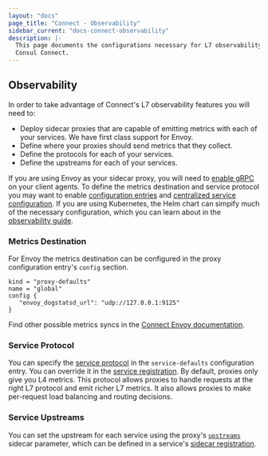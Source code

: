 ```yaml
---
layout: "docs"
page_title: "Connect - Observability"
sidebar_current: "docs-connect-observability"
description: |-
  This page documents the configurations necessary for L7 observability using
  Consul Connect.
---
```


## Observability

In order to take advantage of Connect's L7 observability features you will need
to:

- Deploy sidecar proxies that are capable of emitting metrics with each of your
  services. We have first class support for Envoy.
- Define where your proxies should send metrics that they collect.
- Define the protocols for each of your services.
- Define the upstreams for each of your services.

If you are using Envoy as your sidecar proxy, you will need to [enable
gRPC](/docs/agent/options.html#grpc_port) on your client agents. To define the
metrics destination and service protocol you may want to enable [configuration
entries](/docs/agent/options.html#config_entries) and [centralized service
configuration](/docs/agent/options.html#enable_central_service_config). If you
are using Kubernetes, the Helm chart can simpify much of the necessary
configuration, which you can learn about in the [observability
guide](https://learn.hashicorp.com/consul/getting-started-k8s/l7-observability-k8s).

### Metrics Destination

For Envoy the metrics destination can be configured in the proxy configuration
entry's `config` section.

```
kind = "proxy-defaults"
name = "global"
config {
   "envoy_dogstatsd_url": "udp://127.0.0.1:9125"
}
```

Find other possible metrics syncs in the [Connect Envoy documentation](/docs/connect/proxies/envoy.html#bootstrap-configuration).

### Service Protocol

You can specify the [service protocol](/docs/agent/config_entries.html#protocol)
in the `service-defaults` configuration entry. You can override it in the
[service registration](/docs/agent/services.html). By default, proxies only give
you L4 metrics. This protocol allows proxies to handle requests at the right L7
protocol and emit richer L7 metrics. It also allows proxies to make per-request
load balancing and routing decisions.

### Service Upstreams

You can set the upstream for each service using the proxy's
[`upstreams`](/docs/connect/registration/service-registration.html#upstreams)
sidecar parameter, which can be defined in a service's [sidecar
registration](/docs/connect/registration/sidecar-service.html).
